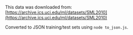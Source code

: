 This data was downloaded from:
[https://archive.ics.uci.edu/ml/datasets/SML2010](https://archive.ics.uci.edu/ml/datasets/SML2010)

Converted to JSON training/test sets using `node to_json.js`.
